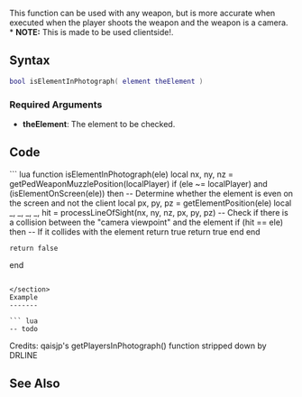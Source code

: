This function can be used with any weapon, but is more accurate when executed when the player shoots the weapon and the weapon is a camera.
\* **NOTE:** This is made to be used clientside!.

Syntax
------

``` lua
bool isElementInPhotograph( element theElement )
```

### Required Arguments

-   **theElement**: The element to be checked.

Code
----

<section name="Clientside script" class="client" show="true">
``` lua
function isElementInPhotograph(ele)
    local nx, ny, nz = getPedWeaponMuzzlePosition(localPlayer)
    if (ele ~= localPlayer) and (isElementOnScreen(ele)) then -- Determine whether the element is even on the screen and not the client
        local px, py, pz = getElementPosition(ele)
        local _, _, _, _, hit = processLineOfSight(nx, ny, nz, px, py, pz) -- Check if there is a collision between the "camera viewpoint" and the element
        if (hit == ele) then -- If it collides with the element return true
            return true
        end
    end

    return false
end
```

</section>
Example
-------

``` lua
-- todo
```

Credits: qaisjp's getPlayersInPhotograph() function stripped down by DRLINE

See Also
--------
